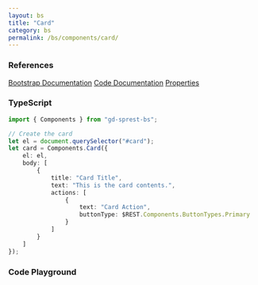 ```yaml
---
layout: bs
title: "Card"
category: bs
permalink: /bs/components/card/
---
```


### References

<div class="bs">
    <div class="list-group">
        <a class="list-group-item list-group-item-action" href="https://getbootstrap.com/docs/5.1/components/cards">Bootstrap Documentation</a>
        <a class="list-group-item list-group-item-action" href="/sprest-bs/modules/components_components.html#{{ page.title }}">Code Documentation</a>
        <a class="list-group-item list-group-item-action" href="/sprest-bs/interfaces/components_components.I{{ page.title }}Props.html">Properties</a>
    </div>
</div>

### TypeScript

```ts
import { Components } from "gd-sprest-bs";

// Create the card
let el = document.querySelector("#card");
let card = Components.Card({
    el: el,
    body: [
        {
            title: "Card Title",
            text: "This is the card contents.",
            actions: [
                {
                    text: "Card Action",
                    buttonType: $REST.Components.ButtonTypes.Primary
                }
            ]
        }
    ]
});
```

### Code Playground

<div id="playground" class="bs"></div>
<script type="text/javascript">
    // Wait for the page to load
    window.addEventListener("load", function() {
        // Create the code editor
        var editor = CodeEditor(document.getElementById("playground"), true, [
            '// Create the card',
            'Components.Card({',
            '\tel: app,',
            '\tbody: [',
            '\t\t{',
            '\t\t\ttitle: "Card Title",',
            '\t\t\ttext: "This is the card contents.",',
            '\t\t\tactions: [',
            '\t\t\t\t{',
            '\t\t\t\t\ttext: "Card Action",',
            '\t\t\t\t\tbuttonType: Components.ButtonTypes.Primary,',
            '\t\t\t\t\tonClick: function(action, card) { alert(card.title + " was clicked."); }',
            '\t\t\t\t}',
            '\t\t\t]',
            '\t\t}',
            '\t]',
            '});'
        ].join('\n'));
    });
</script>